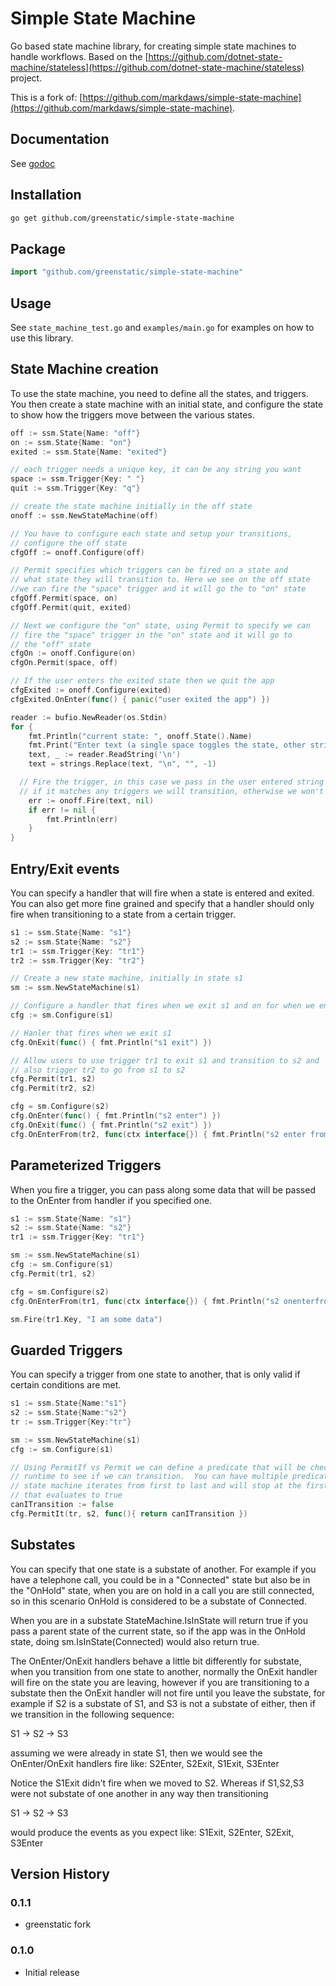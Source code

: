 # Simple State Machine
Go based state machine library, for creating simple state machines to handle workflows. 
Based on the 
[https://github.com/dotnet-state-machine/stateless](https://github.com/dotnet-state-machine/stateless) project.

This is a fork of: [https://github.com/markdaws/simple-state-machine](https://github.com/markdaws/simple-state-machine).

## Documentation
See [godoc](https://godoc.org/github.com/greenstatic/simple-state-machine)

## Installation
```bash
go get github.com/greenstatic/simple-state-machine
```

## Package
```go
import "github.com/greenstatic/simple-state-machine"
```

## Usage
See `state_machine_test.go` and `examples/main.go` for examples on how to use this library.

## State Machine creation
To use the state machine, you need to define all the states, and triggers.
You then create a state machine with an initial state, and configure the state to show how the triggers move between 
the various states.

```go
off := ssm.State{Name: "off"}
on := ssm.State{Name: "on"}
exited := ssm.State{Name: "exited"}

// each trigger needs a unique key, it can be any string you want
space := ssm.Trigger{Key: " "}
quit := ssm.Trigger{Key: "q"}

// create the state machine initially in the off state
onoff := ssm.NewStateMachine(off)

// You have to configure each state and setup your transitions, 
// configure the off state
cfgOff := onoff.Configure(off)

// Permit specifies which triggers can be fired on a state and 
// what state they will transition to. Here we see on the off state 
//we can fire the "space" trigger and it will go the to "on" state
cfgOff.Permit(space, on)
cfgOff.Permit(quit, exited)

// Next we configure the "on" state, using Permit to specify we can 
// fire the "space" trigger in the "on" state and it will go to 
// the "off" state
cfgOn := onoff.Configure(on)
cfgOn.Permit(space, off)

// If the user enters the exited state then we quit the app
cfgExited := onoff.Configure(exited)
cfgExited.OnEnter(func() { panic("user exited the app") })

reader := bufio.NewReader(os.Stdin)
for {
	fmt.Println("current state: ", onoff.State().Name)
	fmt.Print("Enter text (a single space toggles the state, other strings do nothing): ")
	text, _ := reader.ReadString('\n')
	text = strings.Replace(text, "\n", "", -1)

  // Fire the trigger, in this case we pass in the user entered string as the trigger key
  // if it matches any triggers we will transition, otherwise we won't
	err := onoff.Fire(text, nil)
	if err != nil {
		fmt.Println(err)
	}
}
```

## Entry/Exit events
You can specify a handler that will fire when a state is entered and exited. 
You can also get more fine grained and specify that a handler should only fire when transitioning to a state from a 
certain trigger.

```go
s1 := ssm.State{Name: "s1"}
s2 := ssm.State{Name: "s2"}
tr1 := ssm.Trigger{Key: "tr1"}
tr2 := ssm.Trigger{Key: "tr2"}

// Create a new state machine, initially in state s1
sm := ssm.NewStateMachine(s1)

// Configure a handler that fires when we exit s1 and on for when we enter s2
cfg := sm.Configure(s1)

// Hanler that fires when we exit s1
cfg.OnExit(func() { fmt.Println("s1 exit") })

// Allow users to use trigger tr1 to exit s1 and transition to s2 and 
// also trigger tr2 to go from s1 to s2
cfg.Permit(tr1, s2)
cfg.Permit(tr2, s2)

cfg = sm.Configure(s2)
cfg.OnEnter(func() { fmt.Println("s2 enter") })
cfg.OnExit(func() { fmt.Println("s2 exit") })
cfg.OnEnterFrom(tr2, func(ctx interface{}) { fmt.Println("s2 enter from tr2") })
```

## Parameterized Triggers
When you fire a trigger, you can pass along some data that will be passed to the OnEnter from handler if you 
specified one.

```go
s1 := ssm.State{Name: "s1"}
s2 := ssm.State{Name: "s2"}
tr1 := ssm.Trigger{Key: "tr1"}

sm := ssm.NewStateMachine(s1)
cfg := sm.Configure(s1)
cfg.Permit(tr1, s2)

cfg = sm.Configure(s2)
cfg.OnEnterFrom(tr1, func(ctx interface{}) { fmt.Println("s2 onenterfrom got data", ctx.(string)) })

sm.Fire(tr1.Key, "I am some data")
```

## Guarded Triggers
You can specify a trigger from one state to another, that is only valid if certain conditions are met.
```go
s1 := ssm.State{Name:"s1"}
s2 := ssm.State{Name:"s2"}
tr := ssm.Trigger{Key:"tr"}

sm := ssm.NewStateMachine(s1)
cfg := sm.Configure(s1)

// Using PermitIf vs Permit we can define a predicate that will be checked at 
// runtime to see if we can transition.  You can have multiple predicates, the
// state machine iterates from first to last and will stop at the first predicate
// that evaluates to true
canITransition := false
cfg.PermitIt(tr, s2, func(){ return canITransition })
```

## Substates
You can specify that one state is a substate of another. For example if you have a telephone call, you could be in a 
"Connected" state but also be in the "OnHold" state, when you are on hold in a call you are still connected, so in this 
scenario OnHold is considered to be a substate of Connected.

When you are in a substate StateMachine.IsInState will return true if you pass a parent state of the current state, so 
if the app was in the OnHold state, doing sm.IsInState(Connected) would also return true.

The OnEnter/OnExit handlers behave a little bit differently for substate, when you transition from one state to another, 
normally the OnExit handler will fire on the state you are leaving, however if you are transitioning to a substate then 
the OnExit handler will not fire until you leave the substate, for example if S2 is a substate of S1, and S3 is not a 
substate of either, then if we transition in the following sequence:

S1 -> S2 -> S3

assuming we were already in state S1, then we would see the OnEnter/OnExit handlers fire like:
S2Enter, S2Exit, S1Exit, S3Enter

Notice the S1Exit didn't fire when we moved to S2.  Whereas if S1,S2,S3 were not substate of one another in any way 
then transitioning

S1 -> S2 -> S3

would produce the events as you expect like:
S1Exit, S2Enter, S2Exit, S3Enter


## Version History
### 0.1.1
* greenstatic fork

### 0.1.0
* Initial release
